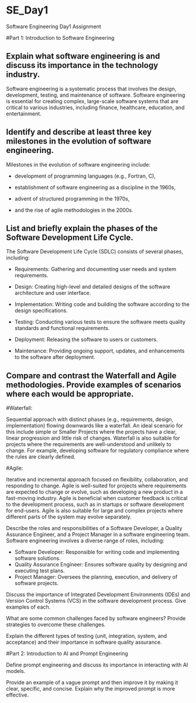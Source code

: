 # SE_Day1
Software Engineering Day1 Assignment

#Part 1: Introduction to Software Engineering

Explain what software engineering is and discuss its importance in the technology industry.
-
Software engineering is a systematic process that involves the design, development, testing, and maintenance of software.
Software engineering is essential for creating complex, large-scale software systems that are critical to various industries, including finance, healthcare, education, and entertainment.

Identify and describe at least three key milestones in the evolution of software engineering.
-
Milestones in the evolution of software engineering include:

- development of programming languages (e.g., Fortran, C), 

- establishment of software engineering as a discipline in the 1960s, 

- advent of structured programming in the 1970s,
- and the rise of agile methodologies in the 2000s.

List and briefly explain the phases of the Software Development Life Cycle.
-
The Software Development Life Cycle (SDLC) consists of several phases, including:

  - Requirements: Gathering and documenting user needs and system requirements.

  - Design: Creating high-level and detailed designs of the software architecture and user interface.
  
  - Implementation: Writing code and building the software according to the design specifications.
  
  - Testing: Conducting various tests to ensure the software meets quality standards and functional requirements.
  
  - Deployment: Releasing the software to users or customers.
  
  - Maintenance: Providing ongoing support, updates, and enhancements to the software after deployment.

Compare and contrast the Waterfall and Agile methodologies. Provide examples of scenarios where each would be appropriate.
-
#Waterfall: 

Sequential approach with distinct phases (e.g., requirements, design, implementation) flowing downwards like a waterfall. An ideal scenario for this include simple or Smaller Projects where the projects have a clear, linear progression and little risk of changes. Waterfall is also suitable for projects where the requirements are well-understood and unlikely to change. For example, developing software for regulatory compliance where the rules are clearly defined.

#Agile:

Iterative and incremental approach focused on flexibility, collaboration, and responding to change. Agile is well-suited for projects where requirements are expected to change or evolve, such as developing a new product in a fast-moving industry. Agile is beneficial when customer feedback is critical to the development process, such as in startups or software development for end-users. Agile is also suitable for large and complex projects where different parts of the system may evolve separately.

Describe the roles and responsibilities of a Software Developer, a Quality Assurance Engineer, and a Project Manager in a software engineering team.
Software engineering involves a diverse range of roles, including:
  - Software Developer: Responsible for writing code and implementing software solutions.
  - Quality Assurance Engineer: Ensures software quality by designing and executing test plans.
  - Project Manager: Oversees the planning, execution, and delivery of software projects.


Discuss the importance of Integrated Development Environments (IDEs) and Version Control Systems (VCS) in the software development process. Give examples of each.


What are some common challenges faced by software engineers? Provide strategies to overcome these challenges.


Explain the different types of testing (unit, integration, system, and acceptance) and their importance in software quality assurance.


#Part 2: Introduction to AI and Prompt Engineering


Define prompt engineering and discuss its importance in interacting with AI models.


Provide an example of a vague prompt and then improve it by making it clear, specific, and concise. Explain why the improved prompt is more effective.
